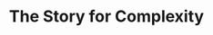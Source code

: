 ---
layout: event
title: The Story for Complexity
event: London IA
location: London, England
eventurl: http://london-ia.ning.com/events/london-ia-june-2010
slidesurl: http://www.slideshare.net/tylertate/the-story-for-complexity/v1
---